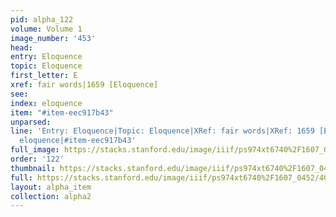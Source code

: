 ```yaml
---
pid: alpha_122
volume: Volume 1
image_number: '453'
head: 
entry: Eloquence
topic: Eloquence
first_letter: E
xref: fair words|1659 [Eloquence]
see: 
index: eloquence
item: "#item-eec917b43"
unparsed: 
line: 'Entry: Eloquence|Topic: Eloquence|XRef: fair words|XRef: 1659 [Eloquence]|Index:
  eloquence|#item-eec917b43'
full_image: https://stacks.stanford.edu/image/iiif/ps974xt6740%2F1607_0452/full/full/0/default.jpg
order: '122'
thumbnail: https://stacks.stanford.edu/image/iiif/ps974xt6740%2F1607_0452/full/100,/0/default.jpg
full: https://stacks.stanford.edu/image/iiif/ps974xt6740%2F1607_0452/400,1436,3075,476/full/0/default.jpg
layout: alpha_item
collection: alpha2
---
```

